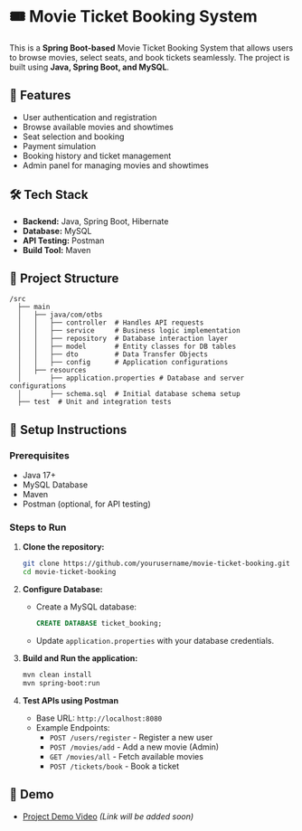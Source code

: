 # 🎟️ Movie Ticket Booking System

This is a **Spring Boot-based** Movie Ticket Booking System that allows users to browse movies, select seats, and book tickets seamlessly. The project is built using **Java, Spring Boot, and MySQL**.

## 🚀 Features

- User authentication and registration
- Browse available movies and showtimes
- Seat selection and booking
- Payment simulation
- Booking history and ticket management
- Admin panel for managing movies and showtimes

## 🛠️ Tech Stack

- **Backend:** Java, Spring Boot, Hibernate
- **Database:** MySQL
- **API Testing:** Postman
- **Build Tool:** Maven

## 📂 Project Structure

```
/src
  ├── main
  │   ├── java/com/otbs
  │   │   ├── controller  # Handles API requests
  │   │   ├── service     # Business logic implementation
  │   │   ├── repository  # Database interaction layer
  │   │   ├── model       # Entity classes for DB tables
  │   │   ├── dto         # Data Transfer Objects
  │   │   ├── config      # Application configurations
  │   ├── resources
  │       ├── application.properties # Database and server configurations
  │       ├── schema.sql  # Initial database schema setup
  ├── test  # Unit and integration tests
```

## 🔧 Setup Instructions

### Prerequisites

- Java 17+
- MySQL Database
- Maven
- Postman (optional, for API testing)

### Steps to Run

1. **Clone the repository:**
   ```bash
   git clone https://github.com/yourusername/movie-ticket-booking.git
   cd movie-ticket-booking
   ```

2. **Configure Database:**
   - Create a MySQL database:
     ```sql
     CREATE DATABASE ticket_booking;
     ```
   - Update `application.properties` with your database credentials.

3. **Build and Run the application:**
   ```bash
   mvn clean install
   mvn spring-boot:run
   ```

4. **Test APIs using Postman**
   - Base URL: `http://localhost:8080`
   - Example Endpoints:
     - `POST /users/register` - Register a new user
     - `POST /movies/add` - Add a new movie (Admin)
     - `GET /movies/all` - Fetch available movies
     - `POST /tickets/book` - Book a ticket

## 🎥 Demo

- [Project Demo Video](#) _(Link will be added soon)_

